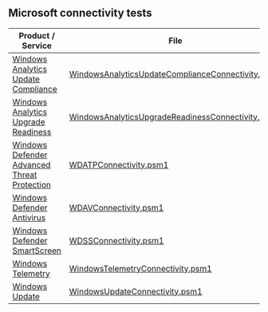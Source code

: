 ## Microsoft connectivity tests

| Product / Service | File |
| -- | -- |
| [Windows Analytics Update Compliance](./WindowsAnalytics/) | [WindowsAnalyticsUpdateComplianceConnectivity.psm1](./WindowsAnalytics/WindowsAnalyticsUpdateComplianceConnectivity.psm1) |
| [Windows Analytics Upgrade Readiness](./WindowsAnalytics/) | [WindowsAnalyticsUpgradeReadinessConnectivity.psm1](./WindowsAnalytics/WindowsAnalyticsUpgradeReadinessConnectivity.psm1) |
| [Windows Defender Advanced Threat Protection](./WindowsDefenderAdvancedThreatProtection/) | [WDATPConnectivity.psm1](./WindowsDefenderAdvancedThreatProtection/WDATPConnectivity.psm1) |
| [Windows Defender Antivirus](./WindowsDefenderAntiVirus/) | [WDAVConnectivity.psm1](./WindowsDefenderAntiVirus/WDAVConnectivity.psm1) |
| [Windows Defender SmartScreen](/WindowsDefenderSmartScreen/W) | [WDSSConnectivity.psm1](./WindowsDefenderSmartScreen/WDSSConnectivity.psm1) |
| [Windows Telemetry](./WindowsTelemetry/) | [WindowsTelemetryConnectivity.psm1](./WindowsTelemetry/WindowsTelemetryConnectivity.psm1) |
| [Windows Update](./WindowsUpdate/) | [WindowsUpdateConnectivity.psm1](./WindowsUpdate/WindowsUpdateConnectivity.psm1) |